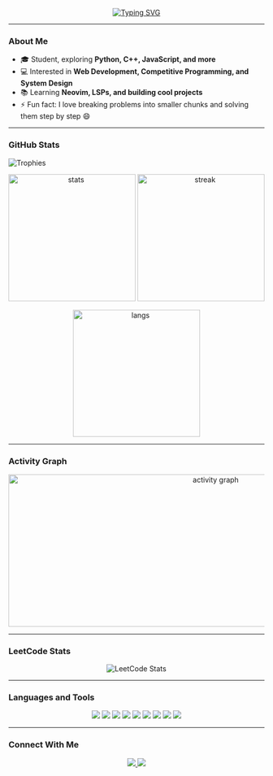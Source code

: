 <!-- Profile README for kp21-07 -->

<!-- Typing SVG -->
<p align="center">
  <a href="https://git.io/typing-svg">
    <img src="https://readme-typing-svg.demolab.com?font=Fira+Code&size=24&pause=1000&color=FE8019&center=true&vCenter=true&width=435&lines=Hello!;I'm+Parjanya;" alt="Typing SVG" />
  </a>
</p>

---

### About Me
- 🎓 Student, exploring **Python, C++, JavaScript, and more**
- 💻 Interested in **Web Development, Competitive Programming, and System Design**
- 📚 Learning **Neovim, LSPs, and building cool projects**
- ⚡ Fun fact: I love breaking problems into smaller chunks and solving them step by step 😄

---

### GitHub Stats

![Trophies](https://github-profile-trophy.vercel.app/?username=kp21-07&theme=gruvbox&margin-w=15&margin-h=15)

<p align="center">
  <img src="https://github-readme-stats.vercel.app/api?username=kp21-07&show_icons=true&theme=gruvbox" alt="stats" height="250"/>
  <img src="https://github-readme-streak-stats.herokuapp.com/?user=kp21-07&theme=gruvbox" alt="streak" height="250"/>
</p>

<p align="center">
  <img src="https://github-readme-stats.vercel.app/api/top-langs/?username=kp21-07&layout=compact&theme=gruvbox" alt="langs" height="250"/>
</p>

---

### Activity Graph
<div align="center">
  <img src="https://github-readme-activity-graph.vercel.app/graph?username=kp21-07&theme=gruvbox" alt="activity graph" width="800" height="300"/>
</div>

---

### LeetCode Stats
<div align="center">
  <img src="https://leetcard.jacoblin.cool/kparjanya21?theme=dark&font=Fira%20Code&ext=contest" alt="LeetCode Stats" />
</div>


---

### Languages and Tools
<p align="center">
  <img src="https://img.shields.io/badge/Python-282828?style=for-the-badge&logo=python&logoColor=FABD2F"/>
  <img src="https://img.shields.io/badge/C++-282828?style=for-the-badge&logo=c%2B%2B&logoColor=FE8019"/>
  <img src="https://img.shields.io/badge/JavaScript-282828?style=for-the-badge&logo=javascript&logoColor=FABD2F"/>
  <img src="https://img.shields.io/badge/HTML5-282828?style=for-the-badge&logo=html5&logoColor=FB4934"/>
  <img src="https://img.shields.io/badge/CSS3-282828?style=for-the-badge&logo=css3&logoColor=83A598"/>
  <img src="https://img.shields.io/badge/Node.js-282828?style=for-the-badge&logo=node.js&logoColor=B8BB26"/>
  <img src="https://img.shields.io/badge/Git-282828?style=for-the-badge&logo=git&logoColor=FE8019"/>
  <img src="https://img.shields.io/badge/Linux-282828?style=for-the-badge&logo=linux&logoColor=D79921"/>
  <img src="https://img.shields.io/badge/Neovim-282828?style=for-the-badge&logo=neovim&logoColor=8EC07C"/>
</p>

---

<!-- ### 🚀 Featured Projects
- 🔗 [30 Days of Python](https://github.com/kp21-07) — My coding challenge: building small Python apps daily
- 🔗 [Neovim Config](https://github.com/kp21-07) — Setting up autocomplete, LSP, and snippets in Neovim
- 🔗 [Cool Scripts](https://github.com/kp21-07) — A collection of fun and useful utilities

--- -->

### Connect With Me
<p align="center">
  <a href="https://linkedin.com/in/yourprofile">
    <img src="https://img.shields.io/badge/LinkedIn-282828?style=for-the-badge&logo=linkedin&logoColor=83A598"/>
  </a>
  <a href="mailto:your.email@example.com">
    <img src="https://img.shields.io/badge/Email-282828?style=for-the-badge&logo=gmail&logoColor=FB4934"/>
  </a>
</p>
